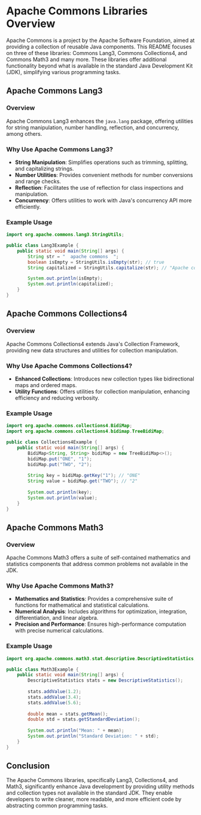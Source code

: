 # Apache Commons Libraries Overview
Apache Commons is a project by the Apache Software Foundation, aimed at providing a collection of reusable Java components. This README focuses on three of these libraries: Commons Lang3, Commons Collections4, and Commons Math3 and many more. These libraries offer additional functionality beyond what is available in the standard Java Development Kit (JDK), simplifying various programming tasks.

## Apache Commons Lang3

### Overview

Apache Commons Lang3 enhances the `java.lang` package, offering utilities for string manipulation, number handling, reflection, and concurrency, among others.

### Why Use Apache Commons Lang3?

- **String Manipulation**: Simplifies operations such as trimming, splitting, and capitalizing strings.
- **Number Utilities**: Provides convenient methods for number conversions and range checks.
- **Reflection**: Facilitates the use of reflection for class inspections and manipulation.
- **Concurrency**: Offers utilities to work with Java's concurrency API more efficiently.

### Example Usage

```java
import org.apache.commons.lang3.StringUtils;

public class Lang3Example {
    public static void main(String[] args) {
        String str = "  apache commons  ";
        boolean isEmpty = StringUtils.isEmpty(str); // true
        String capitalized = StringUtils.capitalize(str); // "Apache commons"

        System.out.println(isEmpty);
        System.out.println(capitalized);
    }
}
```

## Apache Commons Collections4

### Overview

Apache Commons Collections4 extends Java's Collection Framework, providing new data structures and utilities for collection manipulation.

### Why Use Apache Commons Collections4?

- **Enhanced Collections**: Introduces new collection types like bidirectional maps and ordered maps.
- **Utility Functions**: Offers utilities for collection manipulation, enhancing efficiency and reducing verbosity.

### Example Usage

```java
import org.apache.commons.collections4.BidiMap;
import org.apache.commons.collections4.bidimap.TreeBidiMap;

public class Collections4Example {
    public static void main(String[] args) {
        BidiMap<String, String> bidiMap = new TreeBidiMap<>();
        bidiMap.put("ONE", "1");
        bidiMap.put("TWO", "2");
        
        String key = bidiMap.getKey("1"); // "ONE"
        String value = bidiMap.get("TWO"); // "2"
        
        System.out.println(key);
        System.out.println(value);
    }
}
```

## Apache Commons Math3

### Overview

Apache Commons Math3 offers a suite of self-contained mathematics and statistics components that address common problems not available in the JDK.

### Why Use Apache Commons Math3?

- **Mathematics and Statistics**: Provides a comprehensive suite of functions for mathematical and statistical calculations.
- **Numerical Analysis**: Includes algorithms for optimization, integration, differentiation, and linear algebra.
- **Precision and Performance**: Ensures high-performance computation with precise numerical calculations.

### Example Usage

```java
import org.apache.commons.math3.stat.descriptive.DescriptiveStatistics;

public class Math3Example {
    public static void main(String[] args) {
        DescriptiveStatistics stats = new DescriptiveStatistics();
        
        stats.addValue(1.2);
        stats.addValue(3.4);
        stats.addValue(5.6);
        
        double mean = stats.getMean();
        double std = stats.getStandardDeviation();
        
        System.out.println("Mean: " + mean);
        System.out.println("Standard Deviation: " + std);
    }
}
```

## Conclusion

The Apache Commons libraries, specifically Lang3, Collections4, and Math3, significantly enhance Java development by providing utility methods and collection types not available in the standard JDK. They enable developers to write cleaner, more readable, and more efficient code by abstracting common programming tasks.
